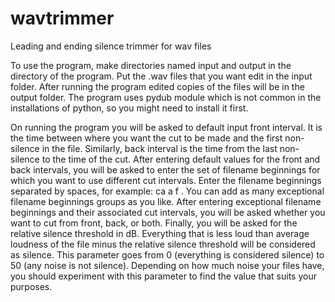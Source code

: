 # wavtrimmer
Leading and ending silence trimmer for wav files

To use the program, make directories named input and output in the directory of the program. 
Put the .wav files that you want edit in the input folder. After running the program edited 
copies of the files will be in the output folder. The program uses pydub module which is not 
common in the installations of python, so you might need to install it first.

On running the program you will be asked to default input front interval. It is the time 
between where you want the cut to be made and the first non-silence in the file. Similarly, 
back interval is the time from the last non-silence to the time of the cut. After entering
default values for the front and back intervals, you will be asked to enter the set of 
filename beginnings for which you want to use different cut intervals. Enter the filename
beginnings separated by spaces, for example: ca a f <enter>. You can add as many exceptional 
filename beginnings groups as you like. After entering exceptional filename beginnings and 
their associated cut intervals, you will be asked whether you want to cut from front, back, 
or both. Finally, you will be asked for the relative silence threshold in dB. Everything 
that is less loud than average loudness of the file minus the relative silence threshold
will be considered as silence. This parameter goes from 0 (everything is considered silence) 
to 50 (any noise is not silence). Depending on how much noise your files have, you should 
experiment with this parameter to find the value that suits your purposes.
